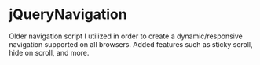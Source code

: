 # jQueryNavigation

Older navigation script I utilized in order to create a dynamic/responsive navigation supported on all browsers. Added features such as sticky scroll, hide on scroll, and more.
